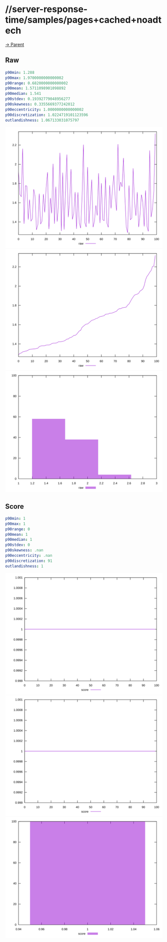 
# //server-response-time/samples/pages+cached+noadtech

[→ Parent](../..)


## Raw


```yaml
p90min: 1.288
p90max: 1.9700000000000002
p90range: 0.6820000000000002
p90mean: 1.5711098901098892
p90median: 1.541
p90stdev: 0.19392779048956277
p90skewness: 0.3355669377242012
p90eccentricity: 1.0000000000000002
p90discretization: 1.0224719101123596
outlandishness: 1.067133031075797

```

![PLOT: raw-values](./raw/values.svg)![PLOT: raw-sorted](./raw/sorted.svg)![PLOT: raw-histogram](./raw/histogram.svg)
## Score


```yaml
p90min: 1
p90max: 1
p90range: 0
p90mean: 1
p90median: 1
p90stdev: 0
p90skewness: .nan
p90eccentricity: .nan
p90discretization: 91
outlandishness: 1

```

![PLOT: score-values](./score/values.svg)![PLOT: score-sorted](./score/sorted.svg)![PLOT: score-histogram](./score/histogram.svg)